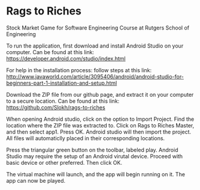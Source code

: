 # Rags to Riches 
Stock Market Game for Software Engineering Course at Rutgers School of Engineering

To run the application, first download and install Android Studio on your computer. Can be found at this link: https://developer.android.com/studio/index.html

For help in the installation process: follow steps at this link: http://www.javaworld.com/article/3095406/android/android-studio-for-beginners-part-1-installation-and-setup.html

Download the ZIP file from our github page, and extract it on your computer to a secure location. Can be found at this link: https://github.com/Slokh/rags-to-riches

When opening Android studio, click on the option to Import Project.
Find the location where the ZIP file was extracted to. Click on Rags to Riches Master, and then select app1. Press OK.
Android studio will then import the project. All files will automaticlly placed in their corresponding locations.

Press the triangular green button on the toolbar, labeled play. 
Android Studio may require the setup of an Android virutal device. Proceed with basic device or other preferred. Then click OK.

The virtual machine will launch, and the app will begin running on it. The app can now be played.
